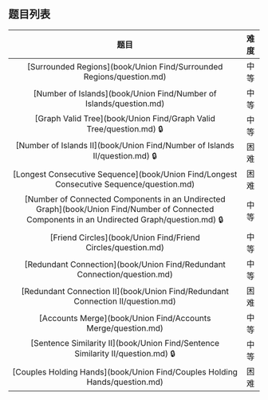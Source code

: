 ## 题目列表  
| 题目 | 难度 |  
|:---:|:---:|  
| [Surrounded Regions](book/Union Find/Surrounded Regions/question.md) | 中等 |   
| [Number of Islands](book/Union Find/Number of Islands/question.md) | 中等 |   
| [Graph Valid Tree](book/Union Find/Graph Valid Tree/question.md) :lock: | 中等 |   
| [Number of Islands II](book/Union Find/Number of Islands II/question.md) :lock: | 困难 |   
| [Longest Consecutive Sequence](book/Union Find/Longest Consecutive Sequence/question.md) | 困难 |   
| [Number of Connected Components in an Undirected Graph](book/Union Find/Number of Connected Components in an Undirected Graph/question.md) :lock: | 中等 |   
| [Friend Circles](book/Union Find/Friend Circles/question.md) | 中等 |   
| [Redundant Connection](book/Union Find/Redundant Connection/question.md) | 中等 |   
| [Redundant Connection II](book/Union Find/Redundant Connection II/question.md) | 困难 |   
| [Accounts Merge](book/Union Find/Accounts Merge/question.md) | 中等 |   
| [Sentence Similarity II](book/Union Find/Sentence Similarity II/question.md) :lock: | 中等 |   
| [Couples Holding Hands](book/Union Find/Couples Holding Hands/question.md) | 困难 |   

